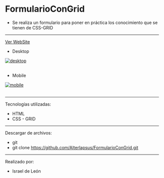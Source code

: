 # FormularioConGrid

- Se realiza un formulario para poner en práctica los conocimiento que se tienen de CSS-GRID

---
<a href="https://formulariogrid.netlify.app/">Ver WebSite</a>

- Desktop

<a href="https://postimg.cc/YhQvmRLG" target="_blank"><img src="https://i.postimg.cc/pX6z412Z/desktop.png" alt="desktop"/></a><br/><br/>



- Mobile

<a href="https://postimages.org/" target="_blank"><img src="https://i.postimg.cc/T35g6q1X/mobile.png" alt="mobile"/></a><br/><br/>

---

Tecnologías utilizadas:

- HTML 
- CSS - GRID

---


Descargar de archivos: 

- git 
- git clone https://github.com/Alterlapsus/FormularioConGrid.git

---

Realizado por: 

- Israel de León 



